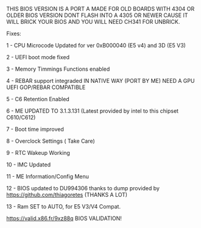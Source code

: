 THIS BIOS VERSION IS A PORT A MADE FOR OLD BOARDS WITH 4304 OR OLDER BIOS VERSION
DONT FLASH INTO A 4305 OR NEWER CAUSE IT WILL BRICK YOUR BIOS AND YOU WILL NEED CH341 FOR UNBRICK.

Fixes:

1 - CPU Microcode Updated for ver 0xB000040 (E5 v4) and 3D (E5 V3)

2 - UEFI boot mode fixed

3 - Memory Timmings Functions enabled

4 - REBAR support integraded IN NATIVE WAY (PORT BY ME) NEED A GPU UEFI GOP/REBAR COMPATIBLE

5 - C6 Retention Enabled

6 - ME UPDATED TO 3.1.3.131 (Latest provided by intel to this chipset C610/C612)

7 - Boot time improved

8 - Overclock Settings ( Take Care)

9 - RTC Wakeup Working

10 - IMC Updated

11 - ME Information/Config Menu

12 - BIOS updated to DU994306 thanks to dump provided by https://github.com/thiagoretes (THANKS A LOT)

13 - Ram SET to AUTO, for E5 V3/V4 Compat.


https://valid.x86.fr/9xz88q BIOS VALIDATION!




